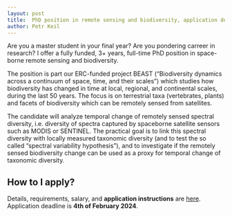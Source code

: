 ```yaml
---
layout: post
title:  PhD position in remote sensing and biodiversity, application deadline 4th Feb 2024
author: Petr Keil
---
```


Are you a master student in your final year? Are you pondering carreer in research? I offer a fully funded, 3+ years, full-time PhD position in space-borne remote sensing and biodiversity.

The position is part our ERC-funded project BEAST (“Biodiversity dynamics across a continuum of space, time, and their scales”) which studies how biodiversity has changed in time at local, regional, and continental scales, during the last 50 years. The focus is on terrestrial taxa (vertebrates, plants) and facets of biodiversity which can be remotely sensed from satellites.

The candidate will analyze temporal change of remotely sensed spectral diversity, i.e. diversity of spectra captured by spaceborne satellite sensors such as MODIS or SENTINEL. The practical goal is to link this spectral diversity with locally measured taxonomic diversity (and to test the so called “spectral variability hypothesis”), and to investigate if the remotely sensed biodiversity change can be used as a proxy for temporal change of taxonomic diversity.

## How to I apply? 

Details, requirements, salary, and **application instructions** are [here](https://github.com/petrkeil/petrkeil.github.io/blob/gh-pages/pdfs/jobs/PhD_Keil_CZU_2024_spectral.pdf). Application deadline is **4th of February 2024**.




